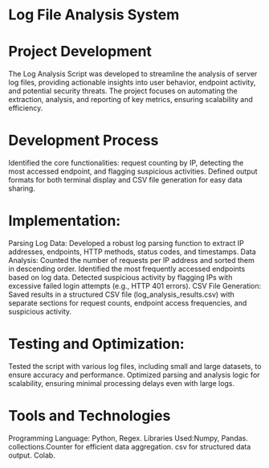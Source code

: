 # Log File Analysis System

# Project Development
The Log Analysis Script was developed to streamline the analysis of server log files, providing actionable insights into user behavior, endpoint activity, and potential security threats. The project focuses on automating the extraction, analysis, and reporting of key metrics, ensuring scalability and efficiency.

# Development Process
Identified the core functionalities: request counting by IP, detecting the most accessed endpoint, and flagging suspicious activities.
Defined output formats for both terminal display and CSV file generation for easy data sharing.

# Implementation:
Parsing Log Data: Developed a robust log parsing function to extract IP addresses, endpoints, HTTP methods, status codes, and timestamps.
Data Analysis:
Counted the number of requests per IP address and sorted them in descending order.
Identified the most frequently accessed endpoints based on log data.
Detected suspicious activity by flagging IPs with excessive failed login attempts (e.g., HTTP 401 errors).
CSV File Generation:
Saved results in a structured CSV file (log_analysis_results.csv) with separate sections for request counts, endpoint access frequencies, and suspicious activity.

# Testing and Optimization:
Tested the script with various log files, including small and large datasets, to ensure accuracy and performance.
Optimized parsing and analysis logic for scalability, ensuring minimal processing delays even with large logs.

# Tools and Technologies
Programming Language: Python, Regex.
Libraries Used:Numpy, Pandas.
collections.Counter for efficient data aggregation.
csv for structured data output.
Colab.
    

